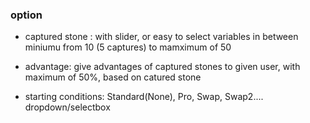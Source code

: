 ### option

- captured stone : with slider, or easy to select variables in between miniumu from 10 (5 captures) to mamximum of 50

- advantage: give advantages of captured stones to given user, with maximum of 50%, based on catured stone

- starting conditions: Standard(None), Pro, Swap, Swap2.... dropdown/selectbox
